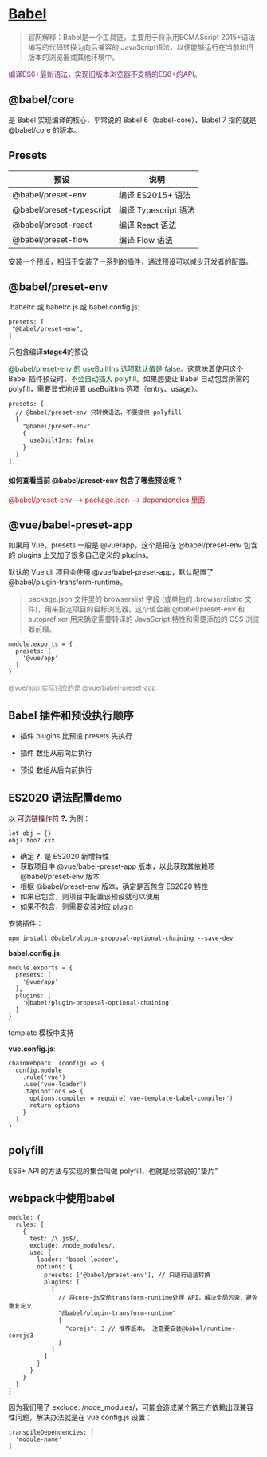# [Babel](https://babeljs.io/docs/babel-preset-env)

> 官网解释：Babel是一个工具链，主要用于将采用ECMAScript 2015+语法编写的代码转换为向后兼容的 JavaScript语法，以便能够运行在当前和旧版本的浏览器或其他环境中。

<font color=#7A297B>编译ES6+最新语法，实现旧版本浏览器不支持的ES6+的API。</font>

## @babel/core

是 Babel 实现编译的核心，平常说的 Babel 6（babel-core）、Babel 7 指的就是 @babel/core 的版本。

## Presets

| 预设 | 说明 |
|---|---|
| @babel/preset-env | 编译 ES2015+ 语法 |
| @babel/preset-typescript | 编译 Typescript 语法 |
| @babel/preset-react | 编译 React 语法 |
| @babel/preset-flow | 编译 Flow 语法 |

安装一个预设，相当于安装了一系列的插件，通过预设可以减少开发者的配置。

## @babel/preset-env
.babelrc 或 babelrc.js 或 babel.config.js:
```
presets: [
 "@babel/preset-env",
]
```
只包含编译**stage4**的预设

<font color=#085820>@babel/preset-env 的 useBuiltIns 选项默认值是 false。</font>这意味着使用这个 Babel 插件预设时，<font color=#085820>不会自动插入 polyfill。</font>如果想要让 Babel 自动包含所需的 polyfill，需要显式地设置 useBuiltIns 选项（entry、usage）。

```
presets: [
  // @babel/preset-env 只转换语法，不要提供 polyfill
  [
    "@babel/preset-env", 
    {
      useBuiltIns: false
    }
  ]
],
```

#### 如何查看当前 @babel/preset-env 包含了哪些预设呢？

<font color=#B21016>@babel/preset-env --> package.json --> dependencies 里面</font>


## @vue/babel-preset-app

如果用 Vue，presets 一般是 @vue/app，这个是把在 @babel/preset-env 包含的 plugins 上又加了很多自己定义的 plugins。

默认的 Vue cli 项目会使用 @vue/babel-preset-app，默认配置了@babel/plugin-transform-runtime。

> package.json 文件里的 browserslist 字段 (或单独的 .browserslistrc 文件)，用来指定项目的目标浏览器。这个值会被 @babel/preset-env 和 autoprefixer 用来确定需要转译的 JavaScript 特性和需要添加的 CSS 浏览器前缀。
 

```
module.exports = {
  presets: [
    '@vue/app'
  ]
}
```
<font color=gray size=2>@vue/app 实际对应的是 @vue/babel-preset-app</font>

## Babel 插件和预设执行顺序

- 插件 plugins 比预设 presets 先执行

- 插件 数组从前向后执行

- 预设 数组从后向前执行

## ES2020 语法配置demo

以 <font color=#44000A>可选链操作符 **?.**</font> 为例：
```
let obj = {}
obj?.foo?.xxx
```
- 确定 <font color=#44000A>**?.**</font> 是 ES2020 新增特性
- 获取项目中 @vue/babel-preset-app 版本，以此获取其依赖项 @babel/preset-env 版本
- 根据 @babel/preset-env 版本，确定是否包含 ES2020 特性
- 如果已包含，则项目中配置该预设就可以使用
- 如果不包含，则需要安装对应 [plugin](https://babeljs.io/docs/plugins-list)

安装插件：
```
npm install @babel/plugin-proposal-optional-chaining --save-dev
```

**babel.config.js**:
```
module.exports = {
  presets: [
    '@vue/app'
  ],
  plugins: [
    '@babel/plugin-proposal-optional-chaining'
  ]
}
```

template 模板中支持

**vue.config.js**: 
```
chainWebpack: (config) => {
  config.module
    .rule('vue')
    .use('vue-loader')
    .tap(options => {
      options.compiler = require('vue-template-babel-compiler')
      return options
    }
  )
}
```

## polyfill

ES6+ API 的方法与实现的集合叫做 polyfill，也就是经常说的"垫片"

## webpack中使用babel
```
module: {
  rules: [
    {
      test: /\.js$/,
      exclude: /node_modules/,
      use: {
        loader: 'babel-loader',
        options: {
          presets: ['@babel/preset-env'], // 只进行语法转换
          plugins: [
            [
              // 将core-js交给transform-runtime处理 API，解决全局污染，避免重复定义
              "@babel/plugin-transform-runtime"
              {
                "corejs": 3 // 推荐版本， 注意要安装@babel/runtime-corejs3
              }
            ]
          ]
        }
      }
    }
  ]
}
```
因为我们用了 exclude: /node_modules/，可能会造成某个第三方依赖出现兼容性问题，解决办法就是在
vue.config.js 设置：
```
transpileDependencies: [
  'module-name'
]
```




